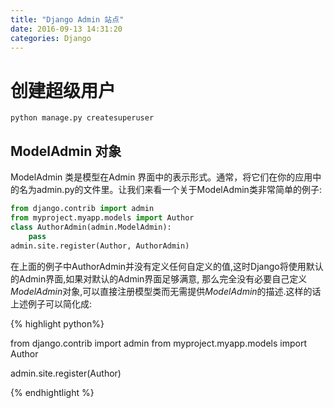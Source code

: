 ```yaml
---
title: "Django Admin 站点"
date: 2016-09-13 14:31:20
categories: Django
---
```


# 创建超级用户

  `python manage.py createsuperuser`

## ModelAdmin 对象

ModelAdmin 类是模型在Admin 界面中的表示形式。通常，将它们在你的应用中的名为admin.py的文件里。让我们来看一个关于ModelAdmin类非常简单的例子:

```python
from django.contrib import admin
from myproject.myapp.models import Author
class AuthorAdmin(admin.ModelAdmin):
    pass
admin.site.register(Author, AuthorAdmin)

```
在上面的例子中AuthorAdmin并没有定义任何自定义的值,这时Django将使用默认的Admin界面,如果对默认的Admin界面足够满意,
那么完全没有必要自己定义*ModelAdmin*对象,可以直接注册模型类而无需提供*ModelAdmin*的描述.这样的话上述例子可以简化成:

{% highlight python%}

from django.contrib import admin
from myproject.myapp.models import Author

admin.site.register(Author)

{% endhightlight %}